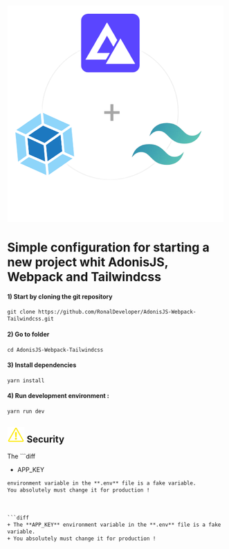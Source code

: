 ![project logo](./public/images/banner.png "project logo")

# Simple configuration for starting a new project whit AdonisJS, Webpack and Tailwindcss

#### 1) Start by cloning the git repository

```shell
git clone https://github.com/RonalDeveloper/AdonisJS-Webpack-Tailwindcss.git
```
#### 2) Go to folder

```shell
cd AdonisJS-Webpack-Tailwindcss
```
#### 3) Install dependencies

```shell
yarn install
```
#### 4) Run development environment :

```shell
yarn run dev
```
## ![project logo](./public/images/warning.png "project logo") Security

The ```diff
  + APP_KEY
  ```
environment variable in the **.env** file is a fake variable. 
You absolutely must change it for production !



```diff
+ The **APP_KEY** environment variable in the **.env** file is a fake variable. 
+ You absolutely must change it for production !
```
